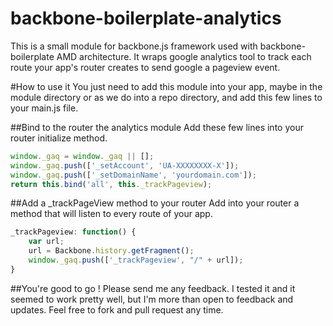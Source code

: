 backbone-boilerplate-analytics
==============================

This is a small module for backbone.js framework used with backbone-boilerplate AMD architecture. It wraps google analytics tool to track each route your app's router creates to send google a pageview event.

#How to use it
You just need to add this module into your app, maybe in the module directory or as we do into a repo directory, and add this few lines to your main.js file.

##Bind to the router the analytics module
Add these few lines into your router initialize method.

```javascript  
window._gaq = window._gaq || [];  
window._gaq.push(['_setAccount', 'UA-XXXXXXXX-X']);  
window._gaq.push(['_setDomainName', 'yourdomain.com']);  
return this.bind('all', this._trackPageview);  
```  

##Add a _trackPageView method to your router
Add into your router a method that will listen to every route of your app.

```javascript  
_trackPageview: function() {  
    var url;  
    url = Backbone.history.getFragment();  
    window._gaq.push(['_trackPageview', "/" + url]);  
}  
```  
##You're good to go !
Please send me any feedback. I tested it and it seemed to work pretty well, but I'm more than open to feedback and updates. Feel free to fork and pull request any time.

